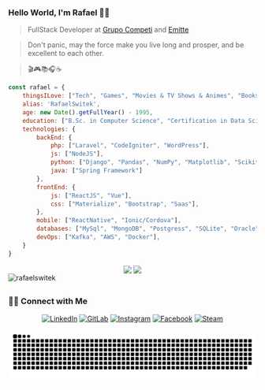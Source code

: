 ### Hello World, I'm Rafael 👨‍💻

> FullStack Developer at [Grupo Competi](https://competisistemas.com.br/) and [Emitte](https://emitte.com.br/)

>Don't panic, may the force make you live long and prosper, and be excellent to each other.

>🎬🎮📚🎧☕
```javascript
const rafael = {
    thingsILove: ["Tech", "Games", "Movies & TV Shows & Animes", "Books & HQs & Mangas", "Music & Podcasts", "Coffee"],
    alias: 'RafaelSwitek',
    age: new Date().getFullYear() - 1995,
    education: ["B.Sc. in Computer Science", "Certification in Data Science and Big Data Analytics"],
    technologies: {
        backEnd: {
            php: ["Laravel", "CodeIgniter", "WordPress"],
            js: ["NodeJS"],
            python: ["Django", "Pandas", "NumPy", "Matplotlib", "Scikit-Learn"],
            java: ["Spring Framework"]
        },
        frontEnd: {
            js: ["ReactJS", "Vue"],
            css: ["Materialize", "Bootstrap", "Saas"],
        },
        mobile: ["ReactNative", "Ionic/Cordova"],
        databases: ["MySql", "MongoDB", "Postgress", "SQLite", "Oracle"],
        devOps: ["Kafka", "AWS", "Docker"],
    }
}
```

 <div align="center"
  <a href="https://github.com/rafaelswitek">
  <img align="center" height="180em" src="https://github-readme-stats.vercel.app/api?username=rafaelswitek&show_icons=true&theme=dark&include_all_commits=true&count_private=true"/>
  <img align="center" height="180em" src="https://github-readme-stats.vercel.app/api/top-langs/?username=rafaelswitek&layout=compact&langs_count=10&theme=dark"/>
  </a>
</div>
<img src="https://komarev.com/ghpvc/?username=rafaelswitek" alt="rafaelswitek" />
  
##
 <h3> 🤝🏻 Connect with Me </h3>

<p align="center">
<a href="https://www.linkedin.com/in/rafaelswitek" target="_blank"><img alt="LinkedIn" src="https://img.shields.io/badge/LinkedIn-@rafaelswitek-blue?style=flat&logo=linkedin"></a>
 <a href="https://gitlab.com/competi_rafael" target="_blank"><img alt="GitLab" src="https://img.shields.io/badge/GitLab-@competi_rafael-blue?style=flat&logo=GitLab"></a>
 <a href="https://instagram.com/rafaelswitek" target="_blank"><img alt="Instagram" src="https://img.shields.io/badge/Instagram-@rafaelswitek-blue?style=flat&logo=Instagram"></a>
<a href="https://facebook.com/rafaelswitek0" target="_blank"><img alt="Facebook" src="https://img.shields.io/badge/Facebook-@rafaelswitek-blue?style=flat&logo=Facebook"></a>
<a href="https://steamcommunity.com/id/rafaelswitek" target="_blank"><img alt="Steam" src="https://img.shields.io/badge/Steam-@rafaelswitek-blue?style=flat&logo=Steam"></a>
</p>
<div> 
   
  ![Snake animation](https://github.com/rafaelswitek/rafaelswitek/blob/output/github-contribution-grid-snake.svg)
 
</div>
